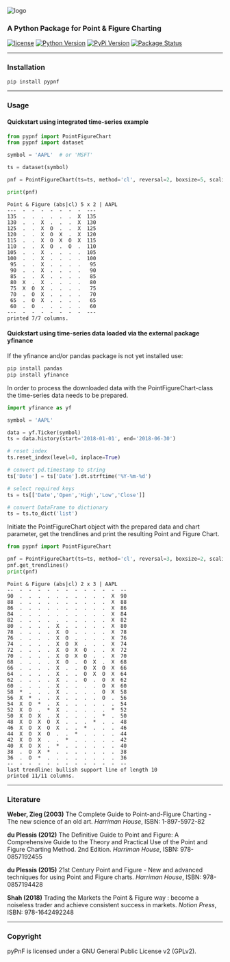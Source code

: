 
![logo](https://github.com/swaschke/pypnf/blob/main/images/logo.png)

### A Python Package for Point & Figure Charting

[![license](https://img.shields.io/github/license/swaschke/pypnf)](#license)
[![Python Version](https://img.shields.io/pypi/pyversions/pypnf?style=flat)](https://pypi.org/project/pypnf/)
[![PyPi Version](https://img.shields.io/pypi/v/pypnf?style=flat)](https://pypi.org/project/pypnf/)
[![Package Status](https://img.shields.io/pypi/status/pypnf?style=flat)](https://pypi.org/project/pypnf/)

<hr>

### Installation
```python
pip install pypnf
```

<hr>

### Usage

#### Quickstart using integrated time-series example


```python
from pypnf import PointFigureChart
from pypnf import dataset

symbol = 'AAPL'  # or 'MSFT'

ts = dataset(symbol)

pnf = PointFigureChart(ts=ts, method='cl', reversal=2, boxsize=5, scaling='abs', title=symbol)

print(pnf)
```

```
Point & Figure (abs|cl) 5 x 2 | AAPL
---  -  -  -  -  -  -  -  ---
135  .  .  .  .  .  .  X  135
130  .  .  X  .  .  .  X  130
125  .  .  X  O  .  .  X  125
120  .  .  X  O  X  .  X  120
115  .  .  X  O  X  O  X  115
110  .  .  X  O  .  O  .  110
105  .  .  X  .  .  .  .  105
100  .  .  X  .  .  .  .  100
 95  .  .  X  .  .  .  .   95
 90  .  .  X  .  .  .  .   90
 85  .  .  X  .  .  .  .   85
 80  X  .  X  .  .  .  .   80
 75  X  O  X  .  .  .  .   75
 70  .  O  X  .  .  .  .   70
 65  .  O  X  .  .  .  .   65
 60  .  O  .  .  .  .  .   60
---  -  -  -  -  -  -  -  ---
printed 7/7 columns.
```


#### Quickstart using time-series data loaded via the external package yfinance

If the yfinance and/or pandas package is not yet installed use:

```python
pip install pandas
pip install yfinance
```

In order to process the downloaded data with the PointFigureChart-class the time-series data needs to be  prepared.

```python
import yfinance as yf

symbol = 'AAPL'

data = yf.Ticker(symbol)
ts = data.history(start='2018-01-01', end='2018-06-30')

# reset index
ts.reset_index(level=0, inplace=True)

# convert pd.timestamp to string
ts['Date'] = ts['Date'].dt.strftime('%Y-%m-%d')

# select required keys
ts = ts[['Date','Open','High','Low','Close']]

# convert DataFrame to dictionary
ts = ts.to_dict('list')
```

Initiate the PointFigureChart object with the prepared data and chart parameter, 
get the trendlines and print the resulting Point and Figure Chart.

```python
from pypnf import PointFigureChart

pnf = PointFigureChart(ts=ts, method='cl', reversal=3, boxsize=2, scaling='abs', title='AAPL')
pnf.get_trendlines()
print(pnf)
```

```
Point & Figure (abs|cl) 2 x 3 | AAPL
--  -  -  -  -  -  -  -  -  -  -  -  --
90  .  .  .  .  .  .  .  .  .  .  X  90
88  .  .  .  .  .  .  .  .  .  .  X  88
86  .  .  .  .  .  .  .  .  .  .  X  86
84  .  .  .  .  .  .  .  .  .  .  X  84
82  .  .  .  .  .  .  .  .  .  .  X  82
80  .  .  .  .  X  .  .  .  .  .  X  80
78  .  .  .  .  X  O  .  .  .  .  X  78
76  .  .  .  .  X  O  .  .  .  .  X  76
74  .  .  .  .  X  O  X  .  .  .  X  74
72  .  .  .  .  X  O  X  O  .  .  X  72
70  .  .  .  .  X  O  X  O  .  .  X  70
68  .  .  .  .  X  O  .  O  X  .  X  68
66  .  .  .  .  X  .  .  O  X  O  X  66
64  .  .  .  .  X  .  .  O  X  O  X  64
62  .  .  .  .  X  .  .  O  .  O  X  62
60  .  .  .  .  X  .  .  .  .  O  X  60
58  *  .  .  .  X  .  .  .  .  O  X  58
56  X  *  .  .  X  .  .  .  .  O  .  56
54  X  O  *  .  X  .  .  .  .  .  .  54
52  X  O  .  *  X  .  .  .  .  .  *  52
50  X  O  X  .  X  .  .  .  .  *  .  50
48  X  O  X  O  X  .  .  .  *  .  .  48
46  X  O  X  O  X  .  .  *  .  .  .  46
44  X  O  X  O  .  .  *  .  .  .  .  44
42  X  O  X  .  .  *  .  .  .  .  .  42
40  X  O  X  .  *  .  .  .  .  .  .  40
38  .  O  X  *  .  .  .  .  .  .  .  38
36  .  O  *  .  .  .  .  .  .  .  .  36
--  -  -  -  -  -  -  -  -  -  -  -  --
last trendline: bullish support line of length 10
printed 11/11 columns.
```

<hr>

<h3>Literature</h3>

**Weber, Zieg (2003)** The Complete Guide to Point-and-Figure Charting - The new science of an old art. <i>Harriman House</i>, ISBN: 1-897-5972-82<br>

**du Plessis (2012)** The Definitive Guide to Point and Figure: A Comprehensive Guide to the Theory and Practical Use of the Point and Figure Charting Method. 2nd Edition. <i>Harriman House</i>, ISBN: 978-0857192455<br> 

**du Plessis (2015)** 21st Century Point and Figure - New and advanced techniques for using Point and Figure charts. <i>Harriman House</i>, ISBN: 978-0857194428<br>

**Shah (2018)** Trading the Markets the Point & Figure way : become a noiseless trader and achieve consistent success in markets. <i>Notion Press</i>, ISBN:  978-1642492248<br> 

<hr>

<h3>Copyright</h3>
pyPnF is licensed under a GNU General Public License v2 (GPLv2).

